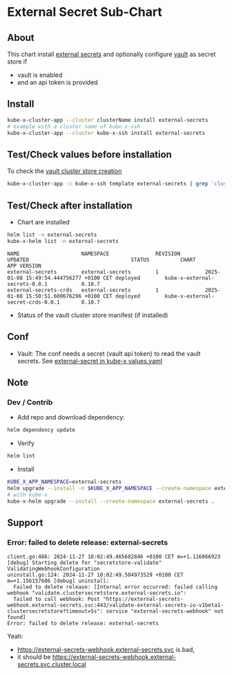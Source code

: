# External Secret Sub-Chart

## About

This chart install [external secrets](https://external-secrets.io/latest/)
and optionally configure [vault](../vault/README.md) as secret store if
  * vault is enabled
  * and an api token is provided

## Install

```bash
kube-x-cluster-app --cluster clusterName install external-secrets
# example with a cluster name of kube-x-ssh
kube-x-cluster-app --cluster kube-x-ssh install external-secrets
```

## Test/Check values before installation

To check the [vault cluster store creation](templates/cluster-secret-store-vault.yaml)
```bash
kube-x-cluster-app -c kube-x-ssh template external-secrets | grep 'cluster-secret-store-vault.yaml' -A 30
```

## Test/Check after installation

* Chart are installed
```bash
helm list -n external-secrets
kube-x-helm list -n external-secrets
```
```
NAME                    NAMESPACE               REVISION        UPDATED                                 STATUS          CHART                                   APP VERSION
external-secrets        external-secrets        1               2025-01-08 15:49:54.444756277 +0100 CET deployed        kube-x-external-secrets-0.0.1           0.10.7     
external-secrets-crds   external-secrets        1               2025-01-08 15:50:51.600676296 +0100 CET deployed        kube-x-external-secret-crds-0.0.1       0.10.7
```
* Status of the vault cluster store manifest (if installed)


## Conf

* Vault: The conf needs a secret (vault api token) to read the vault secrets. See [external-secret in kube-x values.yaml](../kube-x/values.yaml)


## Note
### Dev / Contrib

* Add repo and download dependency:
```bash
helm dependency update
```
* Verify
```bash
helm lint
```
* Install
```bash
KUBE_X_APP_NAMESPACE=external-secrets
helm upgrade --install -n $KUBE_X_APP_NAMESPACE --create-namespace external-secrets .
# with kube-x
kube-x-helm upgrade --install --create-namespace external-secrets .
```



## Support

### Error: failed to delete release: external-secrets

```
client.go:486: 2024-11-27 10:02:49.465682846 +0100 CET m=+1.116866923 [debug] Starting delete for "secretstore-validate" ValidatingWebhookConfiguration
uninstall.go:124: 2024-11-27 10:02:49.504973529 +0100 CET m=+1.156157606 [debug] uninstall: 
  Failed to delete release: [Internal error occurred: failed calling webhook "validate.clustersecretstore.external-secrets.io": 
  failed to call webhook: Post "https://external-secrets-webhook.external-secrets.svc:443/validate-external-secrets-io-v1beta1-clustersecretstore?timeout=5s": service "external-secrets-webhook" not found]
Error: failed to delete release: external-secrets
```
Yeah:
* https://external-secrets-webhook.external-secrets.svc is bad, 
* it should be https://external-secrets-webhook.external-secrets.svc.cluster.local

